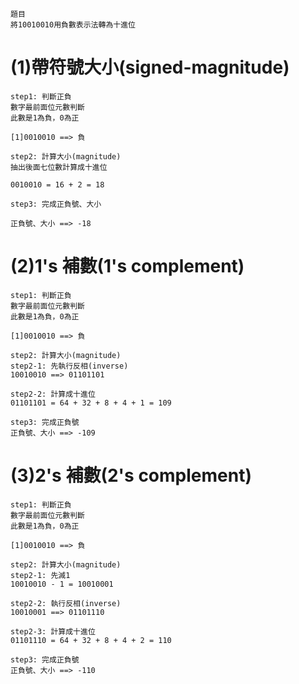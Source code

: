 ```
題目
將10010010用負數表示法轉為十進位
```
# (1)帶符號大小(signed-magnitude)
```
step1: 判斷正負
數字最前面位元數判斷
此數是1為負，0為正

[1]0010010 ==> 負

step2: 計算大小(magnitude)
抽出後面七位數計算成十進位

0010010 = 16 + 2 = 18

step3: 完成正負號、大小

正負號、大小 ==> -18
```
# (2)1's 補數(1's complement)
```
step1: 判斷正負
數字最前面位元數判斷
此數是1為負，0為正

[1]0010010 ==> 負

step2: 計算大小(magnitude)
step2-1: 先執行反相(inverse)
10010010 ==> 01101101

step2-2: 計算成十進位
01101101 = 64 + 32 + 8 + 4 + 1 = 109

step3: 完成正負號
正負號、大小 ==> -109
```
# (3)2's 補數(2's complement)
```
step1: 判斷正負
數字最前面位元數判斷
此數是1為負，0為正

[1]0010010 ==> 負

step2: 計算大小(magnitude)
step2-1: 先減1
10010010 - 1 = 10010001

step2-2: 執行反相(inverse)
10010001 ==> 01101110

step2-3: 計算成十進位
01101110 = 64 + 32 + 8 + 4 + 2 = 110

step3: 完成正負號
正負號、大小 ==> -110
```
